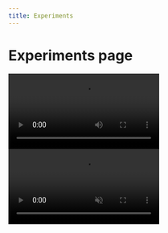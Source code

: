 ```yaml
---
title: Experiments
---
```

# Experiments page

<video src="https://media.githubusercontent.com/media/bullwinkle-org/bullwinkle-org.github.io/main/assets/uploads/loader.mov" autoplay="true" loop="true"></video>
<video src="https://media.githubusercontent.com/media/bullwinkle-org/bullwinkle-org.github.io/main/assets/uploads/big-video.mov" autoplay="true" controls muted></video>
